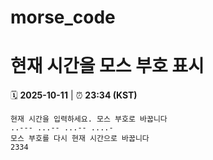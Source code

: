 # morse_code
# 현재 시간을 모스 부호 표시
<!-- MORSE_TIME_START -->
🗓️ **2025-10-11** | ⏰ **23:34 (KST)**

```
현재 시간을 입력하세요. 모스 부호로 바꿉니다
..--- ...-- ...-- ....-
모스 부호를 다시 현재 시간으로 바꿉니다
2334
```
<!-- MORSE_TIME_END -->
